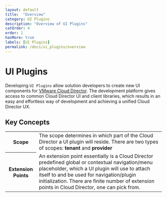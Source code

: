 ```yaml
---
layout: default
title:  "Overview"
category: UI Plugins
description: "Overview of UI Plugins"
catOrder: 4
order: 1
hasMore: true
labels: [UI Plugins]
permalink: /docs/ui_plugins/overview
---
```

# UI Plugins
Developing `UI Plugins` allow solution developers to create new UI components for [VMware Cloud Director][vcd]. The development platform 
gives access to common Cloud Director UI and client libraries, which results in an easy and effortless way of development 
and achieving a unified Cloud Director UX.

## Key Concepts
<table class="table table-vertical">
  <tr >
    <th>Scope</th>
    <td> The scope determines in which part of the Cloud Director a UI plugin will reside. There are two types of scopes: <b>tenant</b> and <b>provider</b></td>
  </tr>
  <tr >
    <th>Extension Points</th>
    <td> An extension point essentially is a Cloud Director predefined global or contextual navigation/menu placeholder, which a UI plugin will use to attach itself to and be used for navigation/plugin initialization. 
    There are finite number of extension points in Cloud Director, one can pick from. 
    </td>
  </tr>
</table>

[vcd]: https://www.vmware.com/products/cloud-director.html


